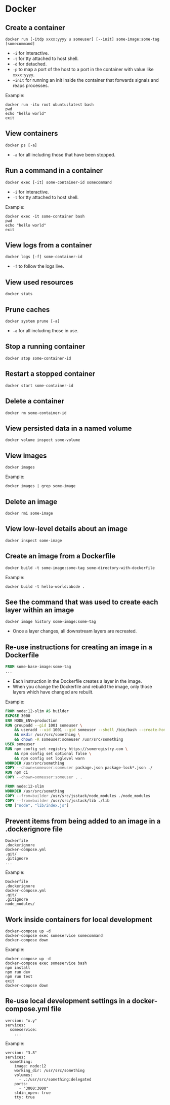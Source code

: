 # Docker

## Create a container

```shell
docker run [-itdp xxxx:yyyy u someuser] [--init] some-image:some-tag [somecommand]
```

- `-i` for interactive.
- `-t` for tty attached to host shell.
- `-d` for detached.
- `-p` to map a port of the host to a port in the container with value like `xxxx:yyyy`.
- `—init` for running an init inside the container that forwards signals and reaps processes.

Example:

```shell
docker run -itu root ubuntu:latest bash
pwd
echo "hello world"
exit
```

## View containers

```shell
docker ps [-a]
```

- `-a` for all including those that have been stopped.

## Run a command in a container

```shell
docker exec [-it] some-container-id somecommand
```

- `-i` for interactive.
- `-t` for tty attached to host shell.

Example:

```shell
docker exec -it some-container bash
pwd
echo "hello world"
exit
```

## View logs from a container

```shell
docker logs [-f] some-container-id
```

- `-f` to follow the logs live.

## View used resources

```shell
docker stats
```

## Prune caches

```shell
docker system prune [-a]
```

- `-a` for all including those in use.

## Stop a running container

```shell
docker stop some-container-id
```

## Restart a stopped container

```shell
docker start some-container-id
```

## Delete a container

```shell
docker rm some-container-id
```

## View persisted data in a named volume

```shell
docker volume inspect some-volume
```

## View images

```shell
docker images
```

Example:

```shell
docker images | grep some-image
```

## Delete an image

```shell
docker rmi some-image
```

## View low-level details about an image

```shell
docker inspect some-image
```

## Create an image from a Dockerfile

```shell
docker build -t some-image:some-tag some-directory-with-dockerfile
```

Example:

```shell
docker build -t hello-world:abcde .
```

## See the command that was used to create each layer within an image

```shell
docker image history some-image:some-tag
```

- Once a layer changes, all downstream layers are recreated.

## Re-use instructions for creating an image in a Dockerfile

```dockerfile
FROM some-base-image:some-tag
...
```

- Each instruction in the Dockerfile creates a layer in the image.
- When you change the Dockerfile and rebuild the image, only those layers which have changed are rebuilt.

Example:

```dockerfile
FROM node:12-slim AS builder
EXPOSE 3000
ENV NODE_ENV=production
RUN groupadd --gid 1001 someuser \
    && useradd --uid 1001 --gid someuser --shell /bin/bash --create-home someuser \
    && mkdir /usr/src/something \
    && chown -R someuser:someuser /usr/src/something
USER someuser
RUN npm config set registry https://someregistry.com \
    && npm config set optional false \
    && npm config set loglevel warn
WORKDIR /usr/src/something
COPY --chown=someuser:someuser package.json package-lock*.json ./
RUN npm ci
COPY --chown=someuser:someuser . .

FROM node:12-slim
WORKDIR /usr/src/something
COPY --from=builder /usr/src/jsstack/node_modules ./node_modules
COPY --from=builder /usr/src/jsstack/lib ./lib
CMD ["node", "lib/index.js"]
```

## Prevent items from being added to an image in a .dockerignore file

```text
Dockerfile
.dockerignore
docker-compose.yml
.git/
.gitignore
...
```

Example:

```text
Dockerfile
.dockerignore
docker-compose.yml
.git/
.gitignore
node_modules/
```

## Work inside containers for local development

```shell
docker-compose up -d
docker-compose exec someservice somecommand
docker-compose down
```

Example:

```shell
docker-compose up -d
docker-compose exec someservice bash
npm install
npm run dev
npm run test
exit
docker-compose down
```

## Re-use local development settings in a docker-compose.yml file

```shell
version: "x.y"
services:
  someservice:
    ...
```

Example:

```shell
version: "3.8"
services:
  something:
    image: node:12
    working_dir: /usr/src/something
    volumes:
      - .:/usr/src/something:delegated
    ports:
      - "3000:3000"
    stdin_open: true
    tty: true
```
